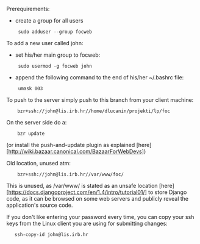 Prerequirements:

 - create a group for all users

        sudo adduser --group focweb

To add a new user called john:

 - set his/her main group to focweb:

        sudo usermod -g focweb john

 - append the following command to the end of his/her ~/.bashrc file:

        umask 003

To push to the server simply push to this branch from your client machine:

        bzr+ssh://john@lis.irb.hr//home/dlucanin/projekti/lp/foc

On the server side do a:

        bzr update

(or install the push-and-update plugin as explained [here][http://wiki.bazaar.canonical.com/BazaarForWebDevs])

Old location, unused atm:

        bzr+ssh://john@lis.irb.hr//var/www/foc/

This is unused, as /var/www/ is stated as an unsafe location [here][https://docs.djangoproject.com/en/1.4/intro/tutorial01/] to store Django code, as it can be browsed on some web servers and publicly reveal the application's source code.

If you don't like entering your password every time, you can copy your ssh keys from the Linux client you are using for submitting changes:

       ssh-copy-id john@lis.irb.hr

